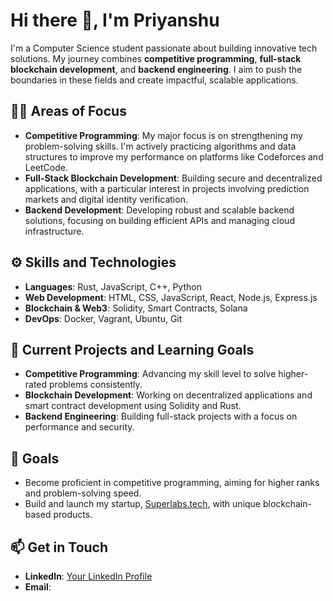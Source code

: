 # Hi there 👋, I'm Priyanshu

I'm a Computer Science student passionate about building innovative tech solutions. My journey combines **competitive programming**, **full-stack blockchain development**, and **backend engineering**. I aim to push the boundaries in these fields and create impactful, scalable applications.

## 👨‍💻 Areas of Focus
- **Competitive Programming**: My major focus is on strengthening my problem-solving skills. I'm actively practicing algorithms and data structures to improve my performance on platforms like Codeforces and LeetCode.  
- **Full-Stack Blockchain Development**: Building secure and decentralized applications, with a particular interest in projects involving prediction markets and digital identity verification.
- **Backend Development**: Developing robust and scalable backend solutions, focusing on building efficient APIs and managing cloud infrastructure.

## ⚙️ Skills and Technologies
- **Languages**: Rust, JavaScript, C++, Python
- **Web Development**: HTML, CSS, JavaScript, React, Node.js, Express.js
- **Blockchain & Web3**: Solidity, Smart Contracts, Solana
- **DevOps**: Docker, Vagrant, Ubuntu, Git

## 🚀 Current Projects and Learning Goals
- **Competitive Programming**: Advancing my skill level to solve higher-rated problems consistently.
- **Blockchain Development**: Working on decentralized applications and smart contract development using Solidity and Rust.
- **Backend Engineering**: Building full-stack projects with a focus on performance and security.

## 🎯 Goals
- Become proficient in competitive programming, aiming for higher ranks and problem-solving speed.
- Build and launch my startup, [Superlabs.tech](https://superlabs.tech), with unique blockchain-based products.

## 📫 Get in Touch
- **LinkedIn**: [Your LinkedIn Profile](#)
- **Email**:

